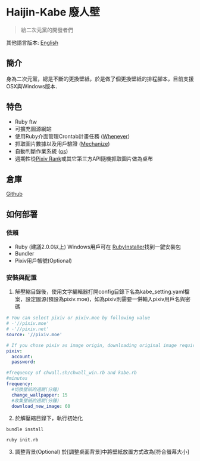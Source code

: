 # Haijin-Kabe 廢人壁
> 給二次元黨的開發者們

其他語言版本: [English](https://github.com/TimWei/haijin_kabe/blob/master/README.en-us.md)

## 簡介
身為二次元黨，總是不斷的更換壁紙，於是做了個更換壁紙的排程腳本，目前支援OSX與Windows版本．

## 特色
- Ruby ftw
- 可擴充圖源網站
- 使用Ruby介面管理Crontab計畫任務 ([Whenever](https://github.com/javan/whenever))
- 抓取圖片數據以及用戶驗證 ([Mechanize](https://github.com/sparklemotion/mechanize))
- 自動判斷作業系統 ([os](https://github.com/rdp/os))
- 週期性從[Pixiv Rank](http://www.pixiv.net/ranking.php?mode=daily&content=illust)或其它第三方API隨機抓取圖片做為桌布

## 倉庫
[Github](https://github.com/TimWei/haijin_kabe)

## 如何部署
### 依賴
- Ruby (建議2.0.0以上) Windows用戶可在 [RubyInstaller](https://rubyinstaller.org/downloads/)找到一鍵安裝包
- Bundler
- Pixiv用戶帳號(Optional)

### 安裝與配置
1. 解壓縮目錄後，使用文字編輯器打開config目錄下名為kabe_setting.yaml檔案，設定圖源(預設為pixiv.moe)，如為pixiv則需要一併輸入pixiv用戶名與密碼
```yaml
# You can select pixiv or pixiv.moe by following value
# -'//pixiv.moe'
# -'//pixiv.net'
source: '//pixiv.moe'

# If you chose pixiv as image origin, downloading original image required auth or it'll returning 403 error 
pixiv:
  account: 
  password: 

#frequency of chwall.sh/chwall_win.rb and kabe.rb
#minutes
frequency:
  #切換壁紙的週期(分鐘)
  change_wallpapper: 15
  #收集壁紙的週期(分鐘)
  download_new_image: 60

```

2. 於解壓縮目錄下，執行初始化
```
bundle install
```
```
ruby init.rb
```

3. 調整背景(Optional)
於[調整桌面背景]中將壁紙放置方式改為[符合螢幕大小]

